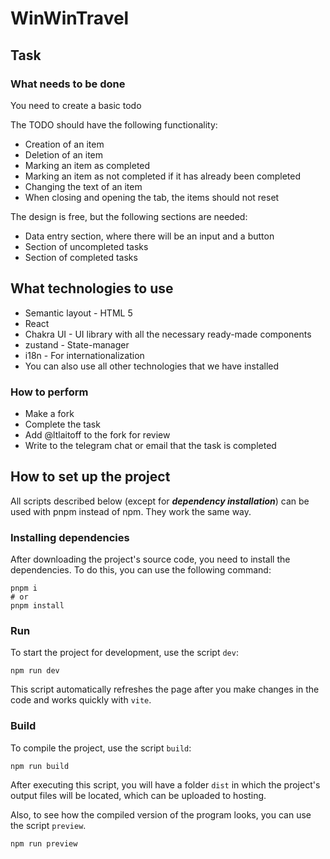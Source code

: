 # WinWinTravel

## Task

### What needs to be done

You need to create a basic todo

The TODO should have the following functionality:

- Creation of an item
- Deletion of an item
- Marking an item as completed
- Marking an item as not completed if it has already been completed
- Changing the text of an item
- When closing and opening the tab, the items should not reset

The design is free, but the following sections are needed:

- Data entry section, where there will be an input and a button
- Section of uncompleted tasks
- Section of completed tasks

## What technologies to use

- Semantic layout - HTML 5
- React
- Chakra UI - UI library with all the necessary ready-made components
- zustand - State-manager
- i18n - For internationalization
- You can also use all other technologies that we have installed

### How to perform

- Make a fork
- Complete the task
- Add @ltlaitoff to the fork for review
- Write to the telegram chat or email that the task is completed

## How to set up the project

All scripts described below (except for _**dependency installation**_) can be used with pnpm instead of npm. They work the same way.

### Installing dependencies

After downloading the project's source code, you need to install the dependencies. To do this, you can use the following command:

```shell
pnpm i
# or
pnpm install
```

### Run

To start the project for development, use the script `dev`:

```shell
npm run dev
```

This script automatically refreshes the page after you make changes in the code and works quickly with `vite`.

### Build

To compile the project, use the script `build`:

```shell
npm run build
```

After executing this script, you will have a folder `dist` in which the project's output files will be located, which can be uploaded to hosting.

Also, to see how the compiled version of the program looks, you can use the script `preview`.

```shell
npm run preview
```
